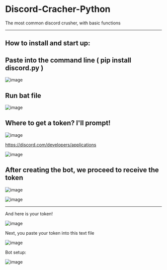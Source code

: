 # Discord-Cracher-Python

The most common discord crusher, with basic functions
_____

## How to install and start up:

## Paste into the command line ( pip install discord.py )


![image](https://user-images.githubusercontent.com/69690887/176690106-a3ec703b-2aa5-4e50-b9b0-d75fe528604f.png)


## Run bat file

![image](https://user-images.githubusercontent.com/69690887/176689847-cb035873-c28c-4cb1-ab36-51d85ec5027c.png)


## Where to get a token? I'll prompt!

![image](https://user-images.githubusercontent.com/69690887/176691667-5bdfcd49-489c-46c0-b181-6fb5c2ff5cf8.png)

https://discord.com/developers/applications

![image](https://user-images.githubusercontent.com/69690887/176691990-1e637561-ffeb-43f3-aa26-c8627afe8c13.png)



## After creating the bot, we proceed to receive the token

![image](https://user-images.githubusercontent.com/69690887/176692106-e6cc6c5e-4b3f-4f71-a263-e0d38fb21477.png)


![image](https://user-images.githubusercontent.com/69690887/176693180-f2fccd7b-a238-4190-99dd-ab9a4677cd0a.png)


_____

And here is your token!

![image](https://user-images.githubusercontent.com/69690887/176693544-635e68f0-d078-4a73-b669-f3042c05ffe1.png)

Next, you paste your token into this text file

![image](https://user-images.githubusercontent.com/69690887/176693984-efbec881-1e2e-467f-bcc9-1b3eb0516821.png)

Bot setup:

![image](https://user-images.githubusercontent.com/69690887/176694888-7c66a41d-2c15-476d-896f-ad505d94a200.png)

